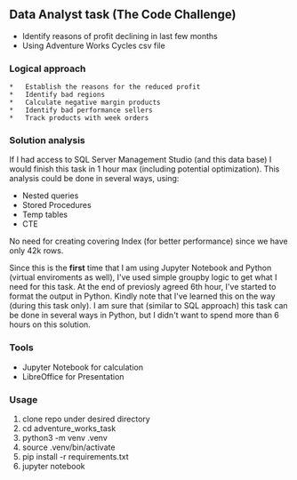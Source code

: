 ## Data Analyst task (The Code Challenge)

  - Identify reasons of profit declining in last few months
  - Using Adventure Works Cycles csv file

### Logical approach
	*	Establish the reasons for the reduced profit
	*	Identify bad regions
	*	Calculate negative margin products
	*	Identify bad performance sellers
	*	Track products with week orders

### Solution analysis
If I had access to SQL Server Management Studio (and this data base) I would finish this task in 1 hour max (including potential optimization).
This analysis could be done in several ways, using:
- Nested queries
- Stored Procedures
- Temp tables
- CTE

No need for creating covering Index (for better performance) since we have only 42k rows.
  
Since this is the **first** time that I am using Jupyter Notebook and Python (virtual enviroments as well), I've used simple groupby logic to get what I need for this task. At the end of previosly agreed 6th hour, I've started to format the output in Python.
Kindly note that I've learned this on the way (during this task only).
I am sure that (similar to SQL approach) this task can be done in several ways in Python, but I didn't want to spend more than 6 hours on this solution.

### Tools
  - Jupyter Notebook for calculation
  - LibreOffice for Presentation

### Usage
1. clone repo under desired directory
2. cd adventure_works_task
3. python3 -m venv .venv
4. source .venv/bin/activate
5. pip install -r requirements.txt
6. jupyter notebook 
